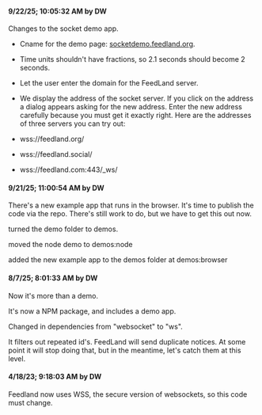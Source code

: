 #### 9/22/25; 10:05:32 AM by DW

Changes to the socket demo app.

* Cname for the demo page: <a href="https://socketdemo.feedland.org/">socketdemo.feedland.org</a>.

* Time units shouldn't have fractions, so 2.1 seconds should become 2 seconds.

* Let the user enter the domain for the FeedLand server. 

* We display the address of the socket server. If you click on the address a dialog appears asking for the new address. Enter the new address carefully because you must get it exactly right. Here are the addresses of three servers you can try out: 

* wss://feedland.org/

* wss://feedland.social/

* wss://feedland.com:443/_ws/

#### 9/21/25; 11:00:54 AM by DW

There's a new example app that runs in the browser. It's time to publish the code via the repo. There's still work to do, but we have to get this out now. 

turned the demo folder to demos.

moved the node demo to demos:node

added the new example app to the demos folder at demos:browser

#### 8/7/25; 8:01:33 AM by DW

Now it's more than a demo. 

It's now a NPM package, and includes a demo app.

Changed in dependencies from "websocket" to "ws".

It filters out repeated id's. FeedLand will send duplicate notices. At some point it will stop doing that, but in the meantime, let's catch them at this level. 

#### 4/18/23; 9:18:03 AM by DW 

Feedland now uses WSS, the secure version of websockets, so this code must change. 

